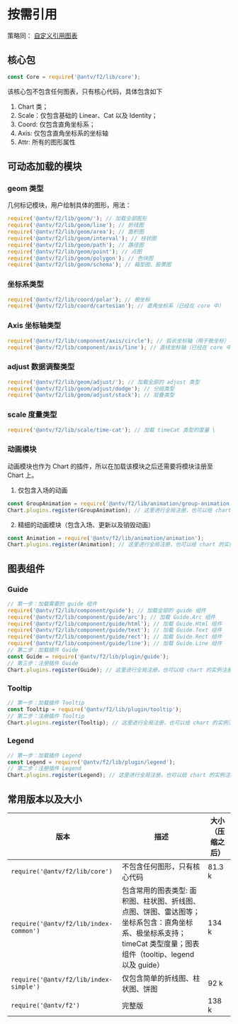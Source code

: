 # 按需引用

策略同： [自定义引用图表](https://antv.alipay.com/zh-cn/f2/3.x/tutorial/package.html)

## 核心包

```js
const Core = require('@antv/f2/lib/core');
```

该核心包不包含任何图表，只有核心代码，具体包含如下

1. Chart 类；
2. Scale：仅包含基础的 Linear、Cat 以及 Identity；
3. Coord: 仅包含直角坐标系；
4. Axis: 仅包含直角坐标系的坐标轴
5. Attr: 所有的图形属性

## 可动态加载的模块
### geom 类型
几何标记模块，用户绘制具体的图形，用法：

```js
require('@antv/f2/lib/geom/'); // 加载全部图形
require('@antv/f2/lib/geom/line'); // 折线图
require('@antv/f2/lib/geom/area'); // 面积图
require('@antv/f2/lib/geom/interval'); // 柱状图
require('@antv/f2/lib/geom/path'); // 路径图
require('@antv/f2/lib/geom/point'); // 点图
require('@antv/f2/lib/geom/polygon'); // 色块图
require('@antv/f2/lib/geom/schema'); // 箱型图、股票图
```

### 坐标系类型
```js
require('@antv/f2/lib/coord/polar'); // 极坐标
require('@antv/f2/lib/coord/cartesian'); // 直角坐标系（已经在 core 中）
```

### Axis 坐标轴类型
```js
require('@antv/f2/lib/component/axis/circle'); // 弧长坐标轴（用于极坐标）
require('@antv/f2/lib/component/axis/line'); // 直线坐标轴（已经在 core 中）
```

### adjust 数据调整类型
```js
require('@antv/f2/lib/geom/adjust/'); // 加载全部的 adjust 类型
require('@antv/f2/lib/geom/adjust/dodge'); // 分组类型
require('@antv/f2/lib/geom/adjust/stack'); // 层叠类型
```

### scale 度量类型

```js
require('@antv/f2/lib/scale/time-cat'); // 加载 timeCat 类型的度量 \
```

### 动画模块

动画模块也作为 Chart 的插件，所以在加载该模块之后还需要将模块注册至 Chart 上。

1. 仅包含入场的动画

```js
const GroupAnimation = require('@antv/f2/lib/animation/group-animation');
Chart.plugins.register(GroupAnimation); // 这里进行全局注册，也可以给 chart 的实例注册
```

2. 精细的动画模块（包含入场、更新以及销毁动画）

```js
const Animation = require('@antv/f2/lib/animation/animation');
Chart.plugins.register(Animation); // 这里进行全局注册，也可以给 chart 的实例注册
```

## 图表组件
### Guide

```js
// 第一步：加载需要的 guide 组件
require('@antv/f2/lib/component/guide'); // 加载全部的 guide 组件
require('@antv/f2/lib/component/guide/arc'); // 加载 Guide.Arc 组件
require('@antv/f2/lib/component/guide/html'); // 加载 Guide.Html 组件
require('@antv/f2/lib/component/guide/text'); // 加载 Guide.Text 组件
require('@antv/f2/lib/component/guide/rect'); // 加载 Guide.Rect 组件
require('@antv/f2/lib/component/guide/line'); // 加载 Guide.Line 组件
// 第二步：加载插件 Guide
const Guide = require('@antv/f2/lib/plugin/guide');
// 第三步：注册插件 Guide
Chart.plugins.register(Guide); // 这里进行全局注册，也可以给 chart 的实例注册
```

### Tooltip

```js
// 第一步：加载插件 Tooltip
const Tooltip = require('@antv/f2/lib/plugin/tooltip');
// 第二步：注册插件 Tooltip
Chart.plugins.register(Tooltip); // 这里进行全局注册，也可以给 chart 的实例注册
```

### Legend

```js
// 第一步：加载插件 Legend
const Legend = require('@antv/f2/lib/plugin/legend');
// 第二步：注册插件 Legend
Chart.plugins.register(Legend); // 这里进行全局注册，也可以给 chart 的实例注册
```

## 常用版本以及大小

| 版本 | 描述 | 大小（压缩之后） |
| -------- | -------- | -------- |
| `require('@antv/f2/lib/core')`     | 不包含任何图形，只有核心代码 | 81.3 k     |
| `require('@antv/f2/lib/index-common')` | 包含常用的图表类型: 面积图、柱状图、折线图、点图、饼图、雷达图等；坐标系包含：直角坐标系、极坐标系支持；timeCat 类型度量；图表组件（tooltip、legend 以及 guide）| 134 k |
| `require('@antv/f2/lib/index-simple')` | 仅包含简单的折线图、柱状图、饼图 | 92 k |
| `require('@antv/f2')` | 完整版 | 138 k |
